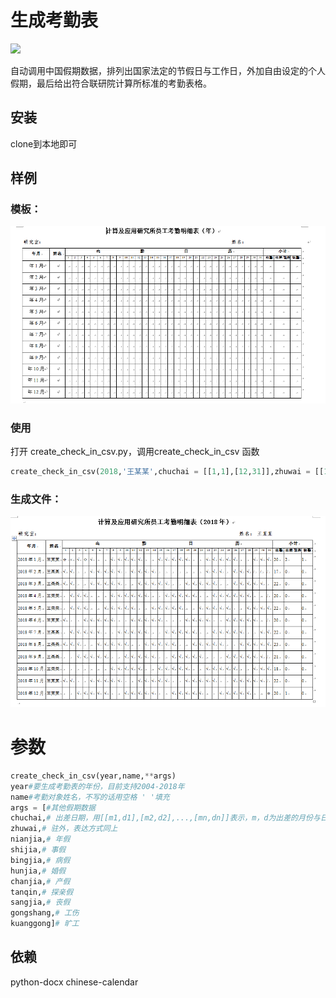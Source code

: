 # 生成考勤表
![](https://img.shields.io/badge/language-Python3.6-blue.svg)

自动调用中国假期数据，排列出国家法定的节假日与工作日，外加自由设定的个人假期，最后给出符合联研院计算所标准的考勤表格。
## 安装
clone到本地即可

## 样例

### 模板：
![模板](https://github.com/4thfever/csv_for_check_in/blob/master/pics/example1.PNG)

### 使用
打开 create_check_in_csv.py，调用create_check_in_csv 函数
```python
create_check_in_csv(2018,'王某某',chuchai = [[1,1],[12,31]],zhuwai = [[1,4]],kuanggong = [[1,2]])
```

### 生成文件：
![生成文件](https://github.com/4thfever/csv_for_check_in/blob/master/pics/example2.PNG)

# 参数

```python
create_check_in_csv(year,name,**args)
year#要生成考勤表的年份，目前支持2004-2018年
name#考勤对象姓名，不写的话用空格 ' '填充
args = [#其他假期数据
chuchai,# 出差日期，用[[m1,d1],[m2,d2],...,[mn,dn]]表示，m，d为出差的月份与日。出差的每一天需分开写入
zhuwai,# 驻外，表达方式同上
nianjia,# 年假
shijia,# 事假
bingjia,# 病假
hunjia,# 婚假
chanjia,# 产假
tanqin,# 探亲假
sangjia,# 丧假
gongshang,# 工伤
kuanggong]# 旷工
```
## 依赖
python-docx
chinese-calendar
